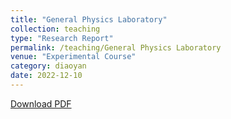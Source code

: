 ```yaml
---
title: "General Physics Laboratory"
collection: teaching
type: "Research Report"
permalink: /teaching/General Physics Laboratory
venue: "Experimental Course"
category: diaoyan
date: 2022-12-10
---
```


[Download PDF](http://ShangrunLu666.github.io/files/基础物理实验.pdf)
